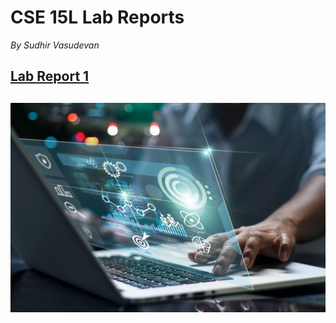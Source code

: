 
# CSE 15L Lab Reports

_By Sudhir Vasudevan_
## [Lab Report 1](lab-report-1-week-2.html)
## ![Image](labimg.png)
